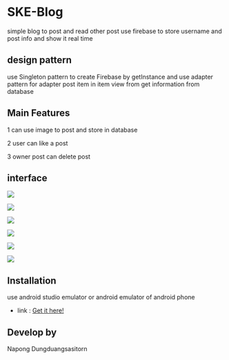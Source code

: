 # SKE-Blog

simple blog to post and read other post use firebase to store username and post info and show it real time 

## design pattern

use Singleton pattern to create Firebase by getInstance and use adapter pattern for adapter post item in item view from get information from database

## Main Features 

1 can use image to post and store in database

2 user can like a post

3 owner post can delete post

## interface


<a href="https://www.uppic.org/share-71BC_59271869.html"><img src="https://www.uppic.org/thumb-71BC_59271869.jpg" border="0"></a>

<a href="https://www.uppic.org/share-122A_59271869.html"><img src="https://www.uppic.org/thumb-122A_59271869.jpg" border="0"></a>

<a href="https://www.uppic.org/share-E13B_59271869.html"><img src="https://www.uppic.org/thumb-E13B_59271869.jpg" border="0"></a>

<a href="https://www.uppic.org/share-8C71_59271869.html"><img src="https://www.uppic.org/thumb-8C71_59271869.jpg" border="0"></a>

<a href="https://www.uppic.org/share-B2F0_59271869.html"><img src="https://www.uppic.org/thumb-B2F0_59271869.jpg" border="0"></a>

<a href="https://www.uppic.org/share-EAE8_59272342.html"><img src="https://www.uppic.org/image-EAE8_59272342.jpg" border="0"></a>

## Installation

use android studio emulator or android emulator of android phone

- link : [Get it here!](https://drive.google.com/file/d/0B5G0LrsWxDjJT0hCZjF4b21feG8/view?usp=sharing)

## Develop by

Napong Dungduangsasitorn